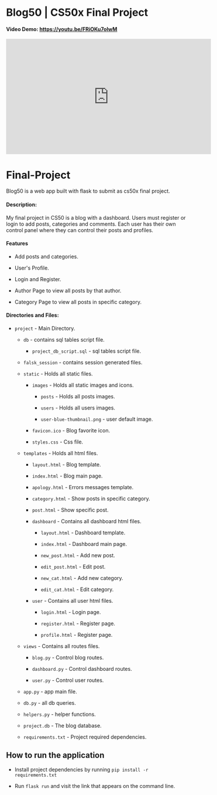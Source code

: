 
# Blog50 | CS50x Final Project

#### Video Demo: <https://youtu.be/FRiOKu7olwM>
<iframe width="560" height="315" src="https://www.youtube.com/embed/FRiOKu7olwM" title="YouTube video player" frameborder="0" allow="accelerometer; autoplay; clipboard-write; encrypted-media; gyroscope; picture-in-picture; web-share" allowfullscreen></iframe>

# Final-Project

Blog50 is a web app built with flask to submit as cs50x final project.

#### Description:
My final project in CS50 is a blog with a dashboard. Users must register or login to add posts, categories and comments. Each user has their own control panel where they can control their posts and profiles.

#### Features
* Add posts and categories.

* User's Profile.

* Login and Register.

* Author Page to view all posts by that author.

* Category Page to view all posts in specific category.



#### Directories and Files:



-  `project` - Main Directory.

	-  `db` - contains sql tables script file.

		-  `project_db_script.sql` - sql tables script file.

	-  `falsk_session` - contains session generated files.

	-  `static` - Holds all static files.

		-  `images` - Holds all static images and icons.

			-  `posts` - Holds all posts images.

			-  `users` - Holds all users images.

			-  `user-blue-thumbnail.png` - user default image.

		-  `favicon.ico` - Blog favorite icon.

		-  `styles.css` - Css file.

	-  `templates` - Holds all html files.

		-  `layout.html` - Blog template.

		-  `index.html` - Blog main page.

		-  `apology.html` - Errors messages template.

		-  `category.html` - Show posts in specific category.

		-  `post.html` - Show specific post.

		-  `dashboard` - Contains all dashboard html files.

			-  `layout.html` - Dashboard template.

			-  `index.html` - Dashboard main page.

			-  `new_post.html` - Add new post.

			-  `edit_post.html` - Edit post.

			-  `new_cat.html` - Add new category.

			-  `edit_cat.html` - Edit category.

		-  `user` - Contains all user html files.

			-  `login.html` - Login page.

			-  `register.html` - Register page.

			-  `profile.html` - Register page.

	-  `views` - Contains all routes files.

		-  `blog.py` - Control blog routes.

		-  `dashboard.py` - Control dashboard routes.

		-  `user.py` - Control user routes.

	-  `app.py` - app main file.

	-  `db.py` - all db queries.

	-  `helpers.py` - helper functions.

	-  `project.db` - The blog database.

	-  `requirements.txt` - Project required dependencies.




## How to run the application

* Install project dependencies by running `pip install -r requirements.txt`

* Run `flask run` and visit the link that appears on the command line.